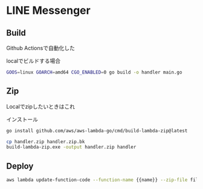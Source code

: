 # LINE Messenger

## Build

Github Actionsで自動化した

localでビルドする場合

```bash
GOOS=linux GOARCH=amd64 CGO_ENABLED=0 go build -o handler main.go
```

## Zip

Localでzipしたいときはこれ

インストール

```bash
go install github.com/aws/aws-lambda-go/cmd/build-lambda-zip@latest
```

```bash
cp handler.zip handler.zip.bk
build-lambda-zip.exe -output handler.zip handler
```

## Deploy

```bash
aws lambda update-function-code --function-name {{name}} --zip-file fileb://handler.zip 
```
